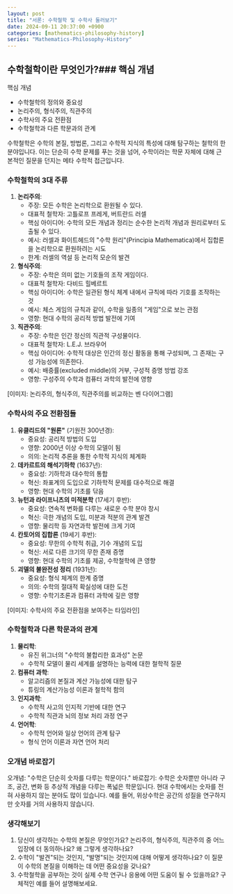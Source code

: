 ```yaml
---
layout: post
title: "서론: 수학철학 및 수학사 둘러보기"
date: 2024-09-11 20:37:00 +0900
categories: [mathematics-philosophy-history]
series: "Mathematics-Philosophy-History"
---
```


## 수학철학이란 무엇인가?### **핵심 개념**

핵심 개념
- 수학철학의 정의와 중요성
- 논리주의, 형식주의, 직관주의
- 수학사의 주요 전환점
- 수학철학과 다른 학문과의 관계

수학철학은 수학의 본질, 방법론, 그리고 수학적 지식의 특성에 대해 탐구하는 철학의 한 분야입니다. 이는 단순히 수학 문제를 푸는 것을 넘어, 수학이라는 학문 자체에 대해 근본적인 질문을 던지는 메타 수학적 접근입니다.

### **수학철학의 3대 주류**

1. **논리주의**:
    - 주장: 모든 수학은 논리학으로 환원될 수 있다.
    - 대표적 철학자: 고틀로프 프레게, 버트란드 러셀
    - 핵심 아이디어: 수학의 모든 개념과 정리는 순수한 논리적 개념과 원리로부터 도출될 수 있다.
    - 예시: 러셀과 화이트헤드의 "수학 원리"(Principia Mathematica)에서 집합론을 논리학으로 환원하려는 시도
    - 한계: 러셀의 역설 등 논리적 모순의 발견
2. **형식주의**:
    - 주장: 수학은 의미 없는 기호들의 조작 게임이다.
    - 대표적 철학자: 다비드 힐베르트
    - 핵심 아이디어: 수학은 일관된 형식 체계 내에서 규칙에 따라 기호를 조작하는 것
    - 예시: 체스 게임의 규칙과 같이, 수학을 일종의 "게임"으로 보는 관점
    - 영향: 현대 수학의 공리적 방법 발전에 기여
3. **직관주의**:
    - 주장: 수학은 인간 정신의 직관적 구성물이다.
    - 대표적 철학자: L.E.J. 브라우어
    - 핵심 아이디어: 수학적 대상은 인간의 정신 활동을 통해 구성되며, 그 존재는 구성 가능성에 의존한다.
    - 예시: 배중률(excluded middle)의 거부, 구성적 증명 방법 강조
    - 영향: 구성주의 수학과 컴퓨터 과학의 발전에 영향

[이미지: 논리주의, 형식주의, 직관주의를 비교하는 벤 다이어그램]

### **수학사의 주요 전환점들**

1. **유클리드의 "원론"** (기원전 300년경):
    - 중요성: 공리적 방법의 도입
    - 영향: 2000년 이상 수학의 모델이 됨
    - 의의: 논리적 추론을 통한 수학적 지식의 체계화
2. **데카르트의 해석기하학** (1637년):
    - 중요성: 기하학과 대수학의 통합
    - 혁신: 좌표계의 도입으로 기하학적 문제를 대수적으로 해결
    - 영향: 현대 수학의 기초를 닦음
3. **뉴턴과 라이프니츠의 미적분학** (17세기 후반):
    - 중요성: 연속적 변화를 다루는 새로운 수학 분야 창시
    - 혁신: 극한 개념의 도입, 미분과 적분의 관계 발견
    - 영향: 물리학 등 자연과학 발전에 크게 기여
4. **칸토어의 집합론** (19세기 후반):
    - 중요성: 무한의 수학적 취급, 기수 개념의 도입
    - 혁신: 서로 다른 크기의 무한 존재 증명
    - 영향: 현대 수학의 기초를 제공, 수학철학에 큰 영향
5. **괴델의 불완전성 정리** (1931년):
    - 중요성: 형식 체계의 한계 증명
    - 의의: 수학의 절대적 확실성에 대한 도전
    - 영향: 수학기초론과 컴퓨터 과학에 깊은 영향

[이미지: 수학사의 주요 전환점을 보여주는 타임라인]

### **수학철학과 다른 학문과의 관계**

1. **물리학**:
    - 유진 위그너의 "수학의 불합리한 효과성" 논문
    - 수학적 모델이 물리 세계를 설명하는 능력에 대한 철학적 질문
2. **컴퓨터 과학**:
    - 알고리즘의 본질과 계산 가능성에 대한 탐구
    - 튜링의 계산가능성 이론과 철학적 함의
3. **인지과학**:
    - 수학적 사고의 인지적 기반에 대한 연구
    - 수학적 직관과 뇌의 정보 처리 과정 연구
4. **언어학**:
    - 수학적 언어와 일상 언어의 관계 탐구
    - 형식 언어 이론과 자연 언어 처리

### **오개념 바로잡기**

오개념: "수학은 단순히 숫자를 다루는 학문이다."
바로잡기: 수학은 숫자뿐만 아니라 구조, 공간, 변화 등 추상적 개념을 다루는 폭넓은 학문입니다. 현대 수학에서는 숫자를 전혀 사용하지 않는 분야도 많이 있습니다. 예를 들어, 위상수학은 공간의 성질을 연구하지만 숫자를 거의 사용하지 않습니다.

### **생각해보기**

1. 당신이 생각하는 수학의 본질은 무엇인가요? 논리주의, 형식주의, 직관주의 중 어느 입장에 더 동의하나요? 왜 그렇게 생각하나요?
2. 수학이 "발견"되는 것인지, "발명"되는 것인지에 대해 어떻게 생각하나요? 이 질문이 수학의 본질을 이해하는 데 어떤 중요성을 갖나요?
3. 수학철학을 공부하는 것이 실제 수학 연구나 응용에 어떤 도움이 될 수 있을까요? 구체적인 예를 들어 설명해보세요.